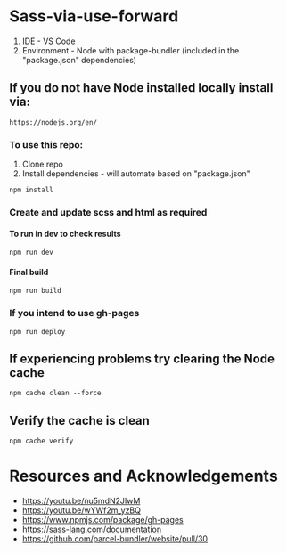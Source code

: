 # Sass-via-use-forward
1. IDE - VS Code
2. Environment - Node with package-bundler (included in the "package.json" dependencies)
## If you do not have Node installed locally install via:
```
https://nodejs.org/en/
```
### To use this repo:
1. Clone repo
2. Install dependencies - will automate based on "package.json"
```
npm install
```
### Create and update scss and html as required
#### To run in dev to check results
```
npm run dev
```
#### Final build
```
npm run build
```
### If you intend to use gh-pages
```
npm run deploy
```

## If experiencing problems try clearing the Node cache
```
npm cache clean --force
```
## Verify the cache is clean
```
npm cache verify
```

# Resources and Acknowledgements
* https://youtu.be/nu5mdN2JIwM
* https://youtu.be/wYWf2m_yzBQ
* https://www.npmjs.com/package/gh-pages
* https://sass-lang.com/documentation
* https://github.com/parcel-bundler/website/pull/30